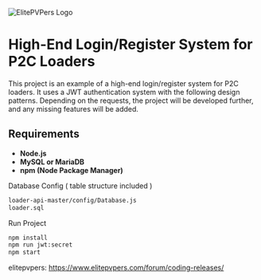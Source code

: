 
![ElitePVPers Logo](https://www.elitepvpers.com/images/logo.png)

# High-End Login/Register System for P2C Loaders

This project is an example of a high-end login/register system for P2C loaders. It uses a JWT authentication system with the following design patterns. Depending on the requests, the project will be developed further, and any missing features will be added.

## Requirements
- **Node.js**
- **MySQL or MariaDB**
- **npm (Node Package Manager)**

Database Config ( table structure included )
```sh
loader-api-master/config/Database.js
loader.sql
```

Run Project 
```sh
npm install
npm run jwt:secret
npm start 
```



elitepvpers: https://www.elitepvpers.com/forum/coding-releases/

